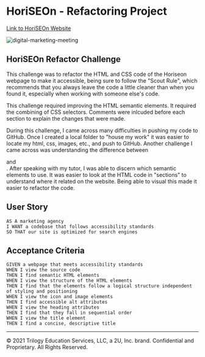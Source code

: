 # HoriSEOn - Refactoring Project

[Link to HoriSEOn Website](https://marikadicarlo.github.io/horiseon-tools/)

![digital-marketing-meeting](./assets/images/digital-marketing-meeting.jpg)

## HoriSEOn Refactor Challenge

This challenge was to refactor the HTML and CSS code of the Horiseon webpage to make it accessible, being sure to follow the "Scout Rule", which recommends that you always leave the code a little cleaner than when you found it, especially when working with someone else's code.

This challenge required improving the HTML semantic elements. It required the combining of  CSS selectors. Comments were inlcuded before each section to explain the changes that were made.

During this challenge, I came across many difficulties in pushing my code to GitHub. Once I created a local folder to "house my work" it was easier to locate my html, css, images, etc., and push to GitHub. 
Another challenge I came across was understanding the difference between <div> and <section>. After speaking with my tutor, I was able to discern which semantic elements to use.
It was easier to look at the HTML code in "sections" to understand where it related on the website. Being able to visual this made it easier to refactor the code.



## User Story

```
AS A marketing agency
I WANT a codebase that follows accessibility standards
SO THAT our site is optimized for search engines
```

## Acceptance Criteria

```
GIVEN a webpage that meets accessibility standards
WHEN I view the source code
THEN I find semantic HTML elements
WHEN I view the structure of the HTML elements
THEN I find that the elements follow a logical structure independent of styling and positioning
WHEN I view the icon and image elements
THEN I find accessible alt attributes
WHEN I view the heading attributes
THEN I find that they fall in sequential order
WHEN I view the title element
THEN I find a concise, descriptive title
```

- - -
© 2021 Trilogy Education Services, LLC, a 2U, Inc. brand. Confidential and Proprietary. All Rights Reserved.
